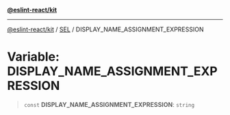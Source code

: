 [**@eslint-react/kit**](../../../../README.md)

***

[@eslint-react/kit](../../../../README.md) / [SEL](../README.md) / DISPLAY\_NAME\_ASSIGNMENT\_EXPRESSION

# Variable: DISPLAY\_NAME\_ASSIGNMENT\_EXPRESSION

> `const` **DISPLAY\_NAME\_ASSIGNMENT\_EXPRESSION**: `string`
